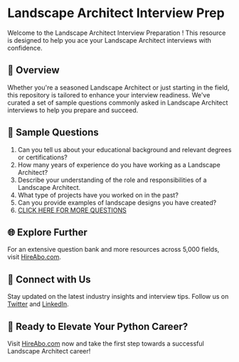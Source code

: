 # Landscape Architect Interview Prep

Welcome to the Landscape Architect Interview Preparation ! This resource is designed to help you ace your Landscape Architect interviews with confidence.

## 🚀 Overview

Whether you're a seasoned Landscape Architect or just starting in the field, this repository is tailored to enhance your interview readiness. We've curated a set of sample questions commonly asked in Landscape Architect interviews to help you prepare and succeed.

## 📝 Sample Questions

1. Can you tell us about your educational background and relevant degrees or certifications?
2. How many years of experience do you have working as a Landscape Architect?
3. Describe your understanding of the role and responsibilities of a Landscape Architect.
4. What type of projects have you worked on in the past?
5. Can you provide examples of landscape designs you have created?
6. [CLICK HERE FOR MORE QUESTIONS](https://hireabo.com/job/6_3_4/Landscape%20Architect)

## 🌐 Explore Further

For an extensive question bank and more resources across 5,000 fields, visit [HireAbo.com](https://www.hireabo.com).

## 📱 Connect with Us

Stay updated on the latest industry insights and interview tips. Follow us on [Twitter](https://twitter.com/hireabo) and [LinkedIn](https://www.linkedin.com/in/hire-abo-3609972a8/).

## 🚀 Ready to Elevate Your Python Career?

Visit [HireAbo.com](https://www.hireabo.com) now and take the first step towards a successful Landscape Architect career!